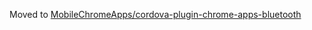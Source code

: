 Moved to [MobileChromeApps/cordova-plugin-chrome-apps-bluetooth](https://github.com/MobileChromeApps/cordova-plugin-chrome-apps-bluetooth)